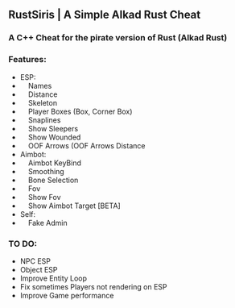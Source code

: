 ## RustSiris | A Simple Alkad Rust Cheat
### A C++ Cheat for the pirate version of Rust (Alkad Rust)
### Features:
* ESP:
* ‎ ‎ ‎ ‎ Names
* ‎ ‎ ‎ ‎ Distance
* ‎ ‎ ‎ ‎ Skeleton
* ‎ ‎ ‎ ‎ Player Boxes (Box, Corner Box)
* ‎ ‎ ‎ ‎ Snaplines
* ‎ ‎ ‎ ‎ Show Sleepers
* ‎ ‎ ‎ ‎ Show Wounded
* ‎ ‎ ‎ ‎ OOF Arrows (OOF Arrows Distance
* Aimbot:
* ‎ ‎ ‎ ‎ Aimbot KeyBind
* ‎ ‎ ‎ ‎ Smoothing
* ‎ ‎ ‎ ‎ Bone Selection
* ‎ ‎ ‎ ‎ Fov
* ‎ ‎ ‎ ‎ Show Fov
* ‎ ‎ ‎ ‎ Show Aimbot Target [BETA]
* Self:
* ‎ ‎ ‎ ‎ Fake Admin
### TO DO:
* NPC ESP
* Object ESP
* Improve Entity Loop
* Fix sometimes Players not rendering on ESP
* Improve Game performance
